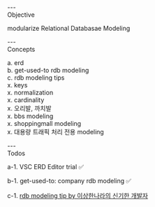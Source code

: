 
---\
Objective

modularize Relational Databasae Modeling


---\
Concepts 

a. erd\
b. get-used-to rdb modeling\
c. rdb modeling tips\
x. keys\
x. normalization\
x. cardinality\
x. 오리발, 까치발\
x. bbs modeling\
x. shoppingmall modeling\
x. 대용량 트래픽 처리 전용 modeling


---\
Todos

a-1. VSC ERD Editor trial :white_check_mark:

b-1. get-used-to: company rdb modeling :white_check_mark:

c-1. [rdb modeling tip by 이상한나라의 신기한 개발자](https://www.youtube.com/watch?v=T_0TaT0bFHQ)